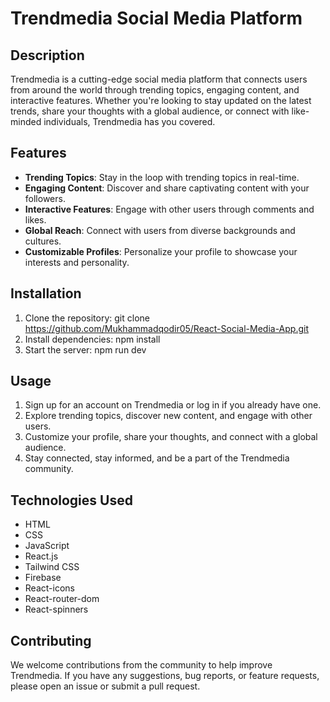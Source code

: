 # Trendmedia Social Media Platform

## Description
Trendmedia is a cutting-edge social media platform that connects users from around the world through trending topics, engaging content, and interactive features. Whether you're looking to stay updated on the latest trends, share your thoughts with a global audience, or connect with like-minded individuals, Trendmedia has you covered.

## Features
- **Trending Topics**: Stay in the loop with trending topics in real-time.
- **Engaging Content**: Discover and share captivating content with your followers.
- **Interactive Features**: Engage with other users through comments and likes.
- **Global Reach**: Connect with users from diverse backgrounds and cultures.
- **Customizable Profiles**: Personalize your profile to showcase your interests and personality.

## Installation
1. Clone the repository: git clone https://github.com/Mukhammadqodir05/React-Social-Media-App.git
2. Install dependencies: npm install
3. Start the server: npm run dev

## Usage
1. Sign up for an account on Trendmedia or log in if you already have one.
2. Explore trending topics, discover new content, and engage with other users.
3. Customize your profile, share your thoughts, and connect with a global audience.
4. Stay connected, stay informed, and be a part of the Trendmedia community.

## Technologies Used
- HTML
- CSS
- JavaScript
- React.js
- Tailwind CSS
- Firebase
- React-icons
- React-router-dom
- React-spinners

## Contributing
We welcome contributions from the community to help improve Trendmedia. If you have any suggestions, bug reports, or feature requests, please open an issue or submit a pull request.
